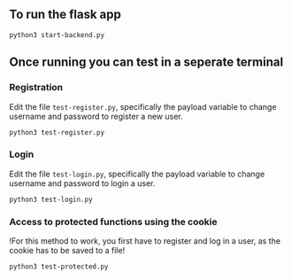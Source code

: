 ## To run the flask app

`python3 start-backend.py`

## Once running you can test in a seperate terminal

### Registration

Edit the file `test-register.py`, specifically the payload variable to change username and password to register a new user.

`python3 test-register.py`

### Login

Edit the file `test-login.py`, specifically the payload variable to change username and password to login a user.

`python3 test-login.py`

### Access to protected functions using the cookie

!For this method to work, you first have to register and log in a user, as the cookie has to be saved to a file!

`python3 test-protected.py`
